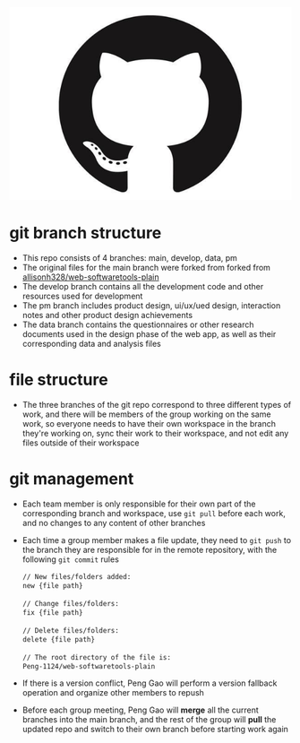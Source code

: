  ![image](https://github.com/Peng-1124/web-softwaretools-plain/blob/main/Figures/github.png)
# git branch structure

* This repo consists of 4 branches: main, develop, data, pm
* The original files for the main branch were forked from forked from [allisonh328/web-softwaretools-plain](https://github.com/allisonh328/web-softwaretools-plain)
* The develop branch contains all the development code and other resources used for development
* The pm branch includes product design, ui/ux/ued design, interaction notes and other product design achievements
* The data branch contains the questionnaires or other research documents used in the design phase of the web app, as well as their corresponding data and analysis files

# file structure

* The three branches of the git repo correspond to three different types of work, and there will be members of the group working on the same work, so everyone needs to have their own workspace in the branch they're working on, sync their work to their workspace, and not edit any files outside of their workspace

# git management

* Each team member is only responsible for their own part of the corresponding branch and workspace, use `git pull` before each work, and no changes to any content of other branches

* Each time a group member makes a file update, they need to `git push` to the branch they are responsible for in the remote repository, with the following `git commit` rules

  ```
  // New files/folders added:
  new {file path}
  
  // Change files/folders: 
  fix {file path}
  
  // Delete files/folders: 
  delete {file path}
  
  // The root directory of the file is: 
  Peng-1124/web-softwaretools-plain
  ```

* If there is a version conflict, Peng Gao will perform a version fallback operation and organize other members to repush

* Before each group meeting, Peng Gao will **merge** all the current branches into the main branch, and the rest of the group will **pull** the updated repo and switch to their own branch before starting work again
